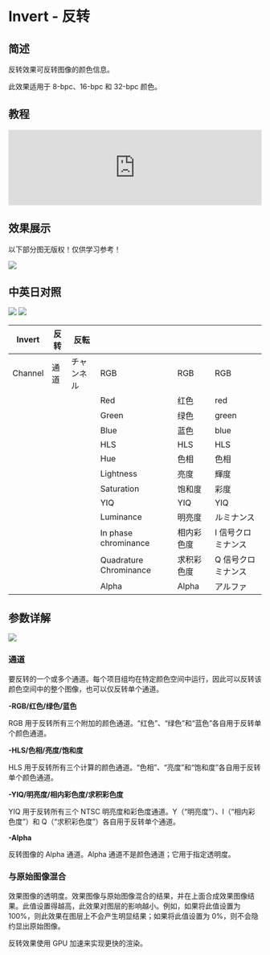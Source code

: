 # Invert - 反转

## 简述

反转效果可反转图像的颜色信息。

此效果适用于 8-bpc、16-bpc 和 32-bpc 颜色。

## 教程

<iframe src="https://player.bilibili.com/player.html?bvid=BV1e34y1X7Vj&page=31&high_quality=1" width="100%" allowfullscreen="allowfullscreen" frameborder="0"></iframe>

## 效果展示

以下部分图无版权！仅供学习参考！

![](https://mir.yuelili.com/wp-content/uploads/user/AE/effects/ext/image00432.jpg)

## 中英日对照

![](https://mir.yuelili.com/wp-content/uploads/user/AE/effects/AE-Effects-Channel-Invert.png)
![](https://mir.yuelili.com/wp-content/uploads/user/AE/effects/AE-Effects-Channel-Invert_cn.png)

| Invert  | 反转 | 反転       |                        |            |                    |
| ------- | ---- | ---------- | ---------------------- | ---------- | ------------------ |
| Channel | 通道 | チャンネル | RGB                    | RGB        | RGB                |
|         |      |            | Red                    | 红色       | red                |
|         |      |            | Green                  | 绿色       | green              |
|         |      |            | Blue                   | 蓝色       | blue               |
|         |      |            | HLS                    | HLS        | HLS                |
|         |      |            | Hue                    | 色相       | 色相               |
|         |      |            | Lightness              | 亮度       | 輝度               |
|         |      |            | Saturation             | 饱和度     | 彩度               |
|         |      |            | YIQ                    | YIQ        | YIQ                |
|         |      |            | Luminance              | 明亮度     | ルミナンス         |
|         |      |            | In phase chrominance   | 相内彩色度 | I 信号クロミナンス |
|         |      |            | Quadrature Chrominance | 求积彩色度 | Q 信号クロミナンス |
|         |      |            | Alpha                  | Alpha      | アルファ           |

## 参数详解

![](https://mir.yuelili.com/wp-content/uploads/user/AE/effects/ext/image00433.jpg)

### 通道

要反转的一个或多个通道。每个项目组均在特定颜色空间中运行，因此可以反转该颜色空间中的整个图像，也可以仅反转单个通道。

**-RGB/红色/绿色/蓝色**

RGB 用于反转所有三个附加的颜色通道。“红色”、“绿色”和“蓝色”各自用于反转单个颜色通道。

**-HLS/色相/亮度/饱和度**

HLS 用于反转所有三个计算的颜色通道。“色相”、“亮度”和“饱和度”各自用于反转单个颜色通道。

**-YIQ/明亮度/相内彩色度/求积彩色度**

YIQ 用于反转所有三个 NTSC 明亮度和彩色度通道。Y（“明亮度”）、I（“相内彩色度”）和 Q（“求积彩色度”）各自用于反转单个通道。

**-Alpha**

反转图像的 Alpha 通道。Alpha 通道不是颜色通道；它用于指定透明度。

### 与原始图像混合

效果图像的透明度。效果图像与原始图像混合的结果，并在上面合成效果图像结果。此值设置得越高，此效果对图层的影响越小。例如，如果将此值设置为
100%，则此效果在图层上不会产生明显结果；如果将此值设置为 0%，则不会隐约显出原始图像。

反转效果使用 GPU 加速来实现更快的渲染。
